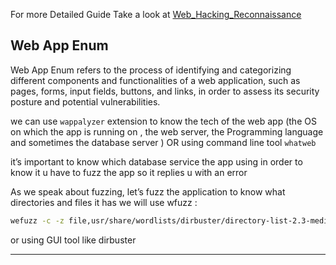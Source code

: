 For more Detailed Guide Take a look at [Web_Hacking_Reconnaissance](../Web_AppSec/Web_Hacking_Reconnaissance.md)

## Web App Enum

Web App Enum refers to the process of identifying and categorizing different components and functionalities of a web application, such as pages, forms, input fields, buttons, and links, in order to assess its security posture and potential vulnerabilities.

we can use `wappalyzer` extension to know the tech of the web app (the OS on which the app is running on , the web server, the Programming language and sometimes the database server ) OR  using command line tool `whatweb`

it’s important to know which database service the app using in order to know it u have to fuzz the app so it replies u with an error 

As we speak about fuzzing, let’s fuzz the application to know what directories and files it has we will use wfuzz :

```bash
wefuzz -c -z file,usr/share/wordlists/dirbuster/directory-list-2.3-medium.txt --hc 404,301,302 http://example.com/FUZZ
```

or using GUI tool like dirbuster


---
